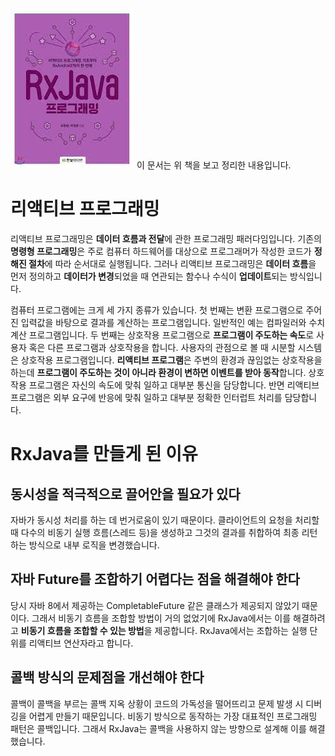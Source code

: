![book](/img/book.jpeg)
이 문서는 위 책을 보고 정리한 내용입니다.
# 리액티브 프로그래밍
리액티브 프로그래밍은 **데이터 흐름과 전달**에 관한 프로그래밍 패러다임입니다. 기존의 **명령형 프로그래밍**은 주로 컴퓨터 하드웨어를 대상으로 프로그래머가 작성한 코드가 **정해진 절차**에 따라 순서대로 실행됩니다. 그러나 리액티브 프로그래밍은 **데이터 흐름**을 먼저 정의하고 **데이터가 변경**되었을 때 연관되는 함수나 수식이 **업데이트**되는 방식입니다.


컴퓨터 프로그램에는 크게 세 가지 종류가 있습니다. 첫 번째는 변환 프로그램으로 주어진 입력값을 바탕으로 결과를 계산하는 프로그램입니다. 일반적인 예는 컴파일러와 수치 계산 프로그램입니다. 두 번째는 상호작용 프로그램으로 **프로그램이 주도하는 속도**로 사용자 혹은 다른 프로그램과 상호작용을 합니다. 사용자의 관점으로 볼 때 시분할 시스템은 상호작용 프로그램입니다. **리액티브 프로그램**은 주변의 환경과 끊임없는 상호작용을 하는데 **프로그램이 주도하는 것이 아니라 환경이 변하면 이벤트를 받아 동작**합니다. 상호작용 프로그램은 자신의 속도에 맞춰 일하고 대부분 통신을 담당합니다. 반면 리액티브 프로그램은 외부 요구에 반응에 맞춰 일하고 대부분 정확한 인터럽트 처리를 담당합니다.

# RxJava를 만들게 된 이유
## 동시성을 적극적으로 끌어안을 필요가 있다
자바가 동시성 처리를 하는 데 번거로움이 있기 때문이다. 클라이언트의 요청을 처리할 때 다수의 비동기 실행 흐름(스레드 등)을 생성하고 그것의 결과를 취합하여 최종 리턴하는 방식으로 내부 로직을 변경했습니다.
## 자바 Future를 조합하기 어렵다는 점을 해결해야 한다
당시 자바 8에서 제공하는 CompletableFuture 같은 클래스가 제공되지 않았기 때문이다. 그래서 비동기 흐름을 조합할 방법이 거의 없었기에 RxJava에서는 이를 해결하려고 **비동기 흐름을 조합할 수 있는 방법**을 제공합니다. RxJava에서는 조합하는 실행 단위를 리액티브 연산자라고 합니다.

## 콜백 방식의 문제점을 개선해야 한다
콜백이 콜백을 부르는 콜백 지옥 상황이 코드의 가독성을 떨어뜨리고 문제 발생 시 디버깅을 어렵게 만들기 때문입니다. 비동기 방식으로 동작하는 가장 대표적인 프로그래밍 패턴은 콜백입니다. 그래서 RxJava는 콜백을 사용하지 않는 방향으로 설계해 이를 해결했습니다.


